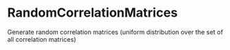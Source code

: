 # RandomCorrelationMatrices
Generate random correlation matrices (uniform distribution over the set of all correlation matrices)
